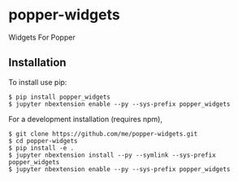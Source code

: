 popper-widgets
===============================

Widgets For Popper

Installation
------------

To install use pip:

    $ pip install popper_widgets
    $ jupyter nbextension enable --py --sys-prefix popper_widgets


For a development installation (requires npm),

    $ git clone https://github.com/me/popper-widgets.git
    $ cd popper-widgets
    $ pip install -e .
    $ jupyter nbextension install --py --symlink --sys-prefix popper_widgets
    $ jupyter nbextension enable --py --sys-prefix popper_widgets
